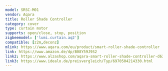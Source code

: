 ```yaml
---
model: SRSC-M01
vendor: Aqara
title: Roller Shade Controller
category: cover
type: curtain motor
supports: open/close, stop, position
zigbeemodel: ['lumi.curtain.aq2']
compatible: [z2m,deconz]
mlink: https://www.aqara.com/eu/product/smart-roller-shade-controller
link: https://www.amazon.de/dp/B08Y59J9S2
link2: https://www.alzashop.com/aqara-smart-roller-shade-controller-d6345581.htm
link3: https://www.idealo.de/preisvergleich/Typ/6970504214330.html
---
```

